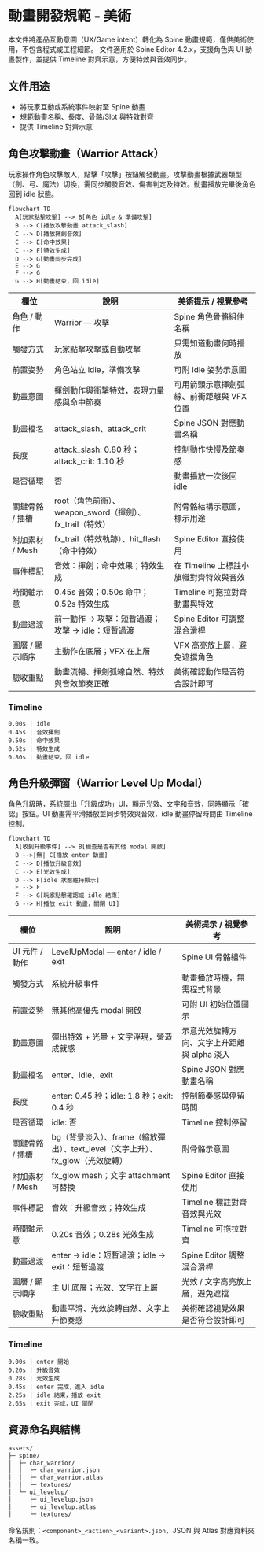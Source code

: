 # 動畫開發規範 - 美術

本文件將產品互動意圖（UX/Game intent）轉化為 Spine 動畫規範，僅供美術使用，不包含程式或工程細節。
文件適用於 Spine Editor 4.2.x，支援角色與 UI 動畫製作，並提供 Timeline 對齊示意，方便特效與音效同步。


## 文件用途

- 將玩家互動或系統事件映射至 Spine 動畫
- 規範動畫名稱、長度、骨骼/Slot 與特效對齊
- 提供 Timeline 對齊示意


## 角色攻擊動畫（Warrior Attack）

玩家操作角色攻擊敵人，點擊「攻擊」按鈕觸發動畫。攻擊動畫根據武器類型（劍、弓、魔法）切換，需同步觸發音效、傷害判定及特效。動畫播放完畢後角色回到 idle 狀態。

```mermaid
flowchart TD
  A[玩家點擊攻擊] --> B[角色 idle & 準備攻擊]
  B --> C[播放攻擊動畫 attack_slash]
  C --> D[播放揮劍音效]
  C --> E[命中效果]
  C --> F[特效生成]
  D --> G[動畫同步完成]
  E --> G
  F --> G
  G --> H[動畫結束，回 idle]
```

| 欄位 | 說明 | 美術提示 / 視覺參考 |
| ---- | ---- | ------------------ |
| 角色 / 動作 | Warrior — 攻擊 | Spine 角色骨骼組件名稱 |
| 觸發方式 | 玩家點擊攻擊或自動攻擊 | 只需知道動畫何時播放 |
| 前置姿勢 | 角色站立 idle，準備攻擊 | 可附 idle 姿勢示意圖 |
| 動畫意圖 | 揮劍動作與衝擊特效，表現力量感與命中節奏 | 可用箭頭示意揮劍弧線、前衝距離與 VFX 位置 |
| 動畫檔名 | attack_slash、attack_crit | Spine JSON 對應動畫名稱 |
| 長度 | attack_slash: 0.80 秒；attack_crit: 1.10 秒 | 控制動作快慢及節奏感 |
| 是否循環 | 否 | 動畫播放一次後回 idle |
| 關鍵骨骼 / 插槽 | root（角色前衝）、weapon_sword（揮劍）、fx_trail（特效） | 附骨骼結構示意圖，標示用途 |
| 附加素材 / Mesh | fx_trail（特效軌跡）、hit_flash（命中特效） | Spine Editor 直接使用 |
| 事件標記 | 音效：揮劍；命中效果；特效生成 | 在 Timeline 上標註小旗幟對齊特效與音效 |
| 時間軸示意 | 0.45s 音效；0.50s 命中；0.52s 特效生成 | Timeline 可拖拉對齊動畫與特效 |
| 動畫過渡 | 前一動作 → 攻擊：短暫過渡；攻擊 → idle：短暫過渡 | Spine Editor 可調整混合滑桿 |
| 圖層 / 顯示順序 | 主動作在底層；VFX 在上層 | VFX 高亮放上層，避免遮擋角色 |
| 驗收重點 | 動畫流暢、揮劍弧線自然、特效與音效節奏正確 | 美術確認動作是否符合設計即可 |

### Timeline 

```
0.00s | idle
0.45s | 音效揮劍
0.50s | 命中效果
0.52s | 特效生成
0.80s | 動畫結束，回 idle
```

## 角色升級彈窗（Warrior Level Up Modal）

角色升級時，系統彈出「升級成功」UI，顯示光效、文字和音效，同時顯示「確認」按鈕。UI 動畫需平滑播放並同步特效與音效，idle 動畫停留時間由 Timeline 控制。

```mermaid
flowchart TD
  A[收到升級事件] --> B[檢查是否有其他 modal 開啟]
  B -->|無| C[播放 enter 動畫]
  C --> D[播放升級音效]
  C --> E[光效生成]
  D --> F[idle 狀態維持顯示]
  E --> F
  F --> G[玩家點擊確認或 idle 結束]
  G --> H[播放 exit 動畫，關閉 UI]
```

| 欄位 | 說明 | 美術提示 / 視覺參考 |
| ---- | ---- | ------------------ |
| UI 元件 / 動作 | LevelUpModal — enter / idle / exit | Spine UI 骨骼組件 |
| 觸發方式 | 系統升級事件 | 動畫播放時機，無需程式背景 |
| 前置姿勢 | 無其他高優先 modal 開啟 | 可附 UI 初始位置圖示 |
| 動畫意圖 | 彈出特效 + 光暈 + 文字浮現，營造成就感 | 示意光效旋轉方向、文字上升距離與 alpha 淡入 |
| 動畫檔名 | enter、idle、exit | Spine JSON 對應動畫名稱 |
| 長度 | enter: 0.45 秒；idle: 1.8 秒；exit: 0.4 秒 | 控制節奏感與停留時間 |
| 是否循環 | idle: 否 | Timeline 控制停留 |
| 關鍵骨骼 / 插槽 | bg（背景淡入）、frame（縮放彈出）、text_level（文字上升）、fx_glow（光效旋轉） | 附骨骼示意圖 |
| 附加素材 / Mesh | fx_glow mesh；文字 attachment 可替換 | Spine Editor 直接使用 |
| 事件標記 | 音效：升級音效；特效生成 | Timeline 標註對齊音效與光效 |
| 時間軸示意 | 0.20s 音效；0.28s 光效生成 | Timeline 可拖拉對齊 |
| 動畫過渡 | enter → idle：短暫過渡；idle → exit：短暫過渡 | Spine Editor 調整混合滑桿 |
| 圖層 / 顯示順序 | 主 UI 底層；光效、文字在上層 | 光效 / 文字高亮放上層，避免遮擋 |
| 驗收重點 | 動畫平滑、光效旋轉自然、文字上升節奏感 | 美術確認視覺效果是否符合設計即可 |

### Timeline 

```
0.00s | enter 開始
0.20s | 升級音效
0.28s | 光效生成
0.45s | enter 完成，進入 idle
2.25s | idle 結束，播放 exit
2.65s | exit 完成，UI 關閉
```


## 資源命名與結構

```sh
assets/
├─ spine/
│  ├─ char_warrior/
│  │  ├─ char_warrior.json
│  │  ├─ char_warrior.atlas
│  │  └─ textures/
│  └─ ui_levelup/
│     ├─ ui_levelup.json
│     ├─ ui_levelup.atlas
│     └─ textures/
```

命名規則：```<component>_<action>_<variant>.json```，JSON 與 Atlas 對應資料夾名稱一致。

